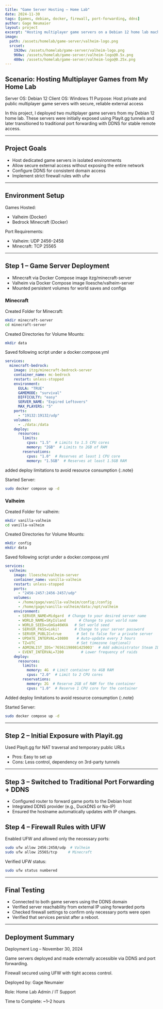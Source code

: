 ```yaml
---
title: "Game Server Hosting – Home Lab"
date: 2024-11-30
tags: [games, debian, docker, firewall, port-forwarding, ddns]
author: Gage Neumaier
layout: project
excerpt: "Hosting multiplayer game servers on a Debian 12 home lab machine using Docker and firewall rules, with external access via DDNS and port forwarding."
image:
  path: /assets/homelab/game-server/valheim-logo.png
  srcset:
    1920w: /assets/homelab/game-server/valheim-logo.png
    960w: /assets/homelab/game-server/valheim-logo@0.5x.png
    480w: /assets/homelab/game-server/valheim-logo@0.25x.png
---
```


## Scenario: Hosting Multiplayer Games from My Home Lab
Server OS: Debian 12
Client OS: Windows 11
Purpose: Host private and public multiplayer game servers with secure, reliable external access

In this project, I deployed two multiplayer game servers from my Debian 12 home lab. These servers were initially exposed using Playit.gg tunnels and later transitioned to traditional port forwarding with DDNS for stable remote access.

---

## Project Goals
- Host dedicated game servers in isolated environments
- Allow secure external access without exposing the entire network
- Configure DDNS for consistent domain access
- Implement strict firewall rules with ufw

---

## Environment Setup
Games Hosted:
- Valheim (Docker)
- Bedrock Minecraft (Docker)

Port Requirements:
- Valheim: UDP 2456–2458
- Minecraft: TCP 25565

---

## Step 1 – Game Server Deployment
- Minecraft via Docker Compose image itzg/minecraft-server
- Valheim via Docker Compose image lloesche/valheim-server
- Mounted persistent volumes for world saves and configs

### Minecraft
Created Folder for Minecraft:

```bash
mkdir minecraft-server
cd minecraft-server
```

Created Directories for Volume Mounts:

```bash
mkdir data
```

Saved following script under a docker.compose.yml
```yml
services:
  minecraft-bedrock:
    image: itzg/minecraft-bedrock-server
    container_name: mc-bedrock
    restart: unless-stopped
    environment:
      EULA: "TRUE"
      GAMEMODE: "survival"
      DIFFICULTY: "easy"
      SERVER_NAME: "Expired Leftovers"
      MAX_PLAYERS: "5"
    ports:
      - "19132:19132/udp"
    volumes:
      - ./data:/data
    deploy:
      resources:
        limits:
          cpus: "1.5"  # Limits to 1.5 CPU cores
          memory: "2GB"  # Limits to 2GB of RAM
        reservations:
          cpus: "1.0"  # Reserves at least 1 CPU core
          memory: "1.5GB"  # Reserves at least 1.5GB RAM
```
added deploy limitations to avoid resource consumption
{:.note}

Started Server:
```bash
sudo docker compose up -d
```

### Valheim
Created Folder for valheim:

```bash
mkdir vanilla-valheim
cd vanilla-valheim
```

Created Directories for Volume Mounts:

```bash
mkdir config
mkdir data
```

Saved following script under a docker.compose.yml
```yml
services:
  valheim:
    image: lloesche/valheim-server
    container_name: vanilla-valheim
    restart: unless-stopped
    ports:
      - "2456-2457:2456-2457/udp"
    volumes:
      - /home/gage/vanilla-valheim/config:/config
      - /home/gage/vanilla-valheim/data:/opt/valheim
    environment:
      - SERVER_NAME=Midgard  # Change to your desired server name
      - WORLD_NAME=SKyIsland      # Change to your world name
      - WORLD_SEED=uGmGa46WXA   # Set world seed
      - SERVER_PASS=Loki!       # Change to your server password
      - SERVER_PUBLIC=true       # Set to false for a private server
      - UPDATE_INTERVAL=10800    # Auto-update every 3 hours
      - TZ=UTC                   # Set timezone (optional)
      - ADMINLIST_IDS='76561198081425003'  # Add administrator Steam ID
      - EVENT_INTERVAL=7200        # Lower frequency of raids
    deploy:
      resources:
        limits:
          memory: 4G  # Limit container to 4GB RAM
          cpus: "2.0"  # Limit to 2 CPU cores
        reservations:
          memory: 2G  # Reserve 2GB of RAM for the container
          cpus: "1.0"  # Reserve 1 CPU core for the container
```
Added deploy limitations to avoid resource consumption
{:.note}

Started Server:
```bash
sudo docker compose up -d
```

---

## Step 2 – Initial Exposure with Playit.gg
Used Playit.gg for NAT traversal and temporary public URLs
- Pros: Easy to set up
- Cons: Less control, dependency on 3rd-party tunnels

---

## Step 3 – Switched to Traditional Port Forwarding + DDNS
- Configured router to forward game ports to the Debian host
- Integrated DDNS provider (e.g., DuckDNS or No-IP)
- Ensured the hostname automatically updates with IP changes.

## Step 4 – Firewall Rules with UFW

Enabled UFW and allowed only the necessary ports:

```bash
sudo ufw allow 2456:2458/udp  # Valheim
sudo ufw allow 25565/tcp     # Minecraft
```

Verified UFW status:

```bash
sudo ufw status numbered
```

---

## Final Testing
- Connected to both game servers using the DDNS domain
- Verified server reachability from external IP using forwarded ports
- Checked firewall settings to confirm only necessary ports were open
- Verified that services persist after a reboot.

---

## Deployment Summary

Deployment Log – November 30, 2024

Game servers deployed and made externally accessible via DDNS and port forwarding.

Firewall secured using UFW with tight access control.

Deployed by: Gage Neumaier

Role: Home Lab Admin / IT Support

Time to Complete: ~1–2 hours